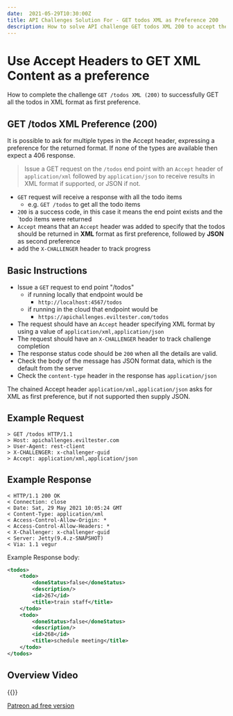 ```yaml
---
date:  2021-05-29T10:30:00Z
title: API Challenges Solution For - GET todos XML as Preference 200
description: How to solve API challenge GET todos XML 200 to accept the todos in XML format as preferred format.
---
```


# Use Accept Headers to GET XML Content as a preference

How to complete the challenge `GET /todos XML (200)` to successfully GET all the todos in XML format as first preference.

## GET /todos XML Preference (200)

It is possible to ask for multiple types in the Accept header, expressing a preference for the returned format. If none of the types are available then expect a 406 response.

> Issue a GET request on the `/todos` end point with an `Accept` header of `application/xml` followed by `application/json` to receive results in XML format if supported, or JSON if not.

- `GET` request will receive a response with all the todo items
    - e.g. `GET /todos` to get all the todo items
- `200` is a success code, in this case it means the end point exists and the `todo items were returned
- `Accept` means that an `Accept` header was added to specify that the todos should be returned in **XML** format as first preference, followed by **JSON** as second preference
- add the `X-CHALLENGER` header to track progress


## Basic Instructions

- Issue a `GET` request to end point "/todos"
    - if running locally that endpoint would be
        - `http://localhost:4567/todos`
    - if running in the cloud that endpoint would be
        - `https://apichallenges.eviltester.com/todos`
- The request should have an `Accept` header specifying XML format by using a value of `application/xml,application/json`
- The request should have an `X-CHALLENGER` header to track challenge completion
- The response status code should be `200` when all the details are valid.
- Check the body of the message has JSON format data, which is the default from the server
- Check the `content-type` header in the response has `application/json`

The chained Accept header `application/xml,application/json` asks for XML as first preference, but if not supported then supply JSON.


## Example Request

~~~~~~~~
> GET /todos HTTP/1.1
> Host: apichallenges.eviltester.com
> User-Agent: rest-client
> X-CHALLENGER: x-challenger-guid
> Accept: application/xml,application/json
~~~~~~~~

## Example Response

~~~~~~~~
< HTTP/1.1 200 OK
< Connection: close
< Date: Sat, 29 May 2021 10:05:24 GMT
< Content-Type: application/xml
< Access-Control-Allow-Origin: *
< Access-Control-Allow-Headers: *
< X-Challenger: x-challenger-guid
< Server: Jetty(9.4.z-SNAPSHOT)
< Via: 1.1 vegur
~~~~~~~~

Example Response body:

```xml
<todos>
    <todo>
        <doneStatus>false</doneStatus>
        <description/>
        <id>267</id>
        <title>train staff</title>
    </todo>
    <todo>
        <doneStatus>false</doneStatus>
        <description/>
        <id>268</id>
        <title>schedule meeting</title>
    </todo>
</todos>
```


## Overview Video

{{<youtube-embed key="sLChuy9pc9U" title="Solution to Get all Todos in XML as preferred format">}}

[Patreon ad free version](https://www.patreon.com/posts/51831256)




